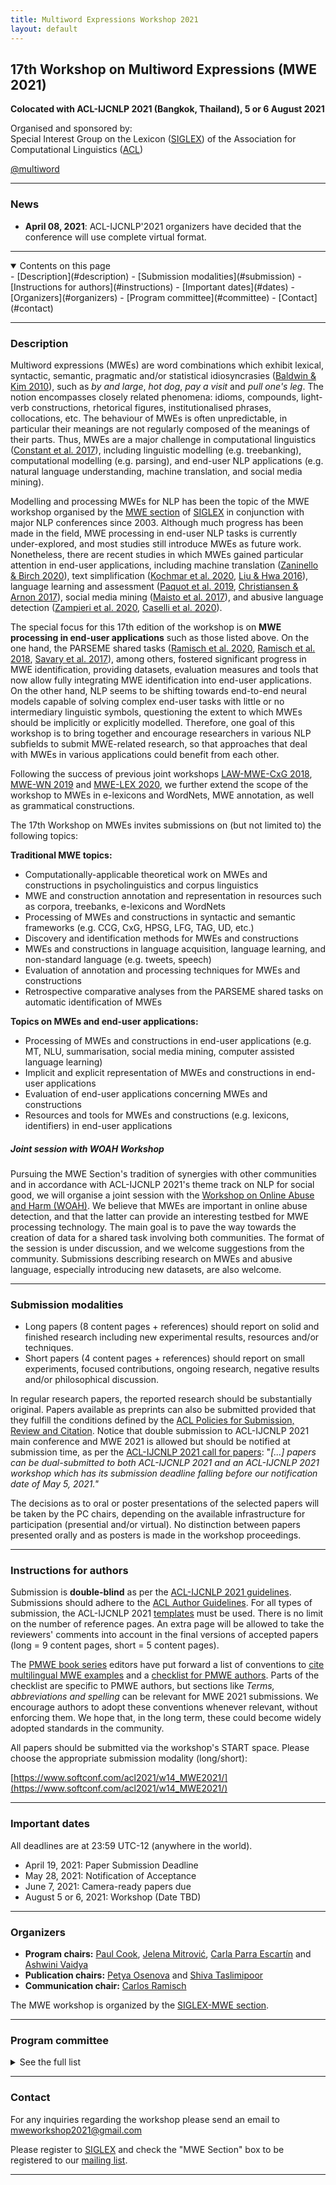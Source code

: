 ```yaml
---
title: Multiword Expressions Workshop 2021
layout: default
---
```


<!-- * TOC
{:toc} -->

## 17th Workshop on Multiword Expressions (MWE 2021)
**Colocated with ACL-IJCNLP 2021 (Bangkok, Thailand), 5 or 6 August 2021**

Organised and sponsored by:\
Special Interest Group on the Lexicon ([SIGLEX](http://www.siglex.org/)) of the Association for Computational Linguistics ([ACL](https://www.aclweb.org/portal/)) 

<a href="https://twitter.com/multiword?ref_src=twsrc%5Etfw" class="twitter-follow-button" data-size="large" data-show-screen-name="true" data-show-count="false">@multiword</a><script async src="https://platform.twitter.com/widgets.js" charset="utf-8"></script>

-----

### News

* <span class="alert alert-danger" role="alert">**April 08, 2021**: ACL-IJCNLP'2021 organizers have decided that the conference will use complete virtual format.</span>



-----

<details open markdown="block">
  <summary>
    Contents on this page
  </summary>
- [Description](#description)
- [Submission modalities](#submission)
- [Instructions for authors](#instructions)
- [Important dates](#dates)
- [Organizers](#organizers)
- [Program committee](#committee)
- [Contact](#contact)
</details>

-----

### <a name="description"> Description </a>

Multiword expressions (MWEs) are word combinations which exhibit lexical, syntactic, semantic, pragmatic and/or statistical idiosyncrasies ([Baldwin &amp; Kim 2010](https://people.eng.unimelb.edu.au/tbaldwin/pubs/handbook2009.pdf)), such as _by and large_, _hot dog_, _pay a visit_ and _pull one&#39;s leg_. The notion encompasses closely related phenomena: idioms, compounds, light-verb constructions, rhetorical figures, institutionalised phrases, collocations, etc. The behaviour of MWEs is often unpredictable, in particular their meanings are not regularly composed of the meanings of their parts. Thus, MWEs are a major challenge in computational linguistics ([Constant et al. 2017](https://www.aclweb.org/anthology/J17-4005/)), including linguistic modelling (e.g. treebanking), computational modelling (e.g. parsing), and end-user NLP applications (e.g. natural language understanding, machine translation, and social media mining).

Modelling and processing MWEs for NLP has been the topic of the MWE workshop organised by the [MWE section](http://multiword.sourceforge.net/) of [SIGLEX](http://www.siglex.org/) in conjunction with major NLP conferences since 2003. Although much progress has been made in the field, MWE processing in end-user NLP tasks is currently under-explored, and most studies still introduce MWEs as future work. Nonetheless, there are recent studies in which MWEs gained particular attention in end-user applications, including machine translation ([Zaninello &amp; Birch 2020](https://www.aclweb.org/anthology/2020.lrec-1.471/)), text simplification ([Kochmar et al. 2020](https://www.aclweb.org/anthology/2020.lrec-1.545/), [Liu &amp; Hwa 2016](https://www.aclweb.org/anthology/N16-1040/)), language learning and assessment ([Paquot et al. 2019](https://dial.uclouvain.be/pr/boreal/object/boreal:226339), [Christiansen &amp; Arnon 2017](https://doi.org/10.1111/tops.12274)), social media mining ([Maisto et al. 2017](https://doi.org/10.4000/books.aaccademia.2441)), and abusive language detection ([Zampieri et al. 2020](https://www.aclweb.org/anthology/2020.semeval-1.188/), [Caselli et al. 2020](https://www.aclweb.org/anthology/2020.lrec-1.760/)).

The special focus for this 17th edition of the workshop is on **MWE processing in end-user applications** such as those listed above. On the one hand, the PARSEME shared tasks ([Ramisch et al. 2020](https://www.aclweb.org/anthology/2020.mwe-1.14/), [Ramisch et al. 2018](https://www.aclweb.org/anthology/W18-4925/), [Savary et al. 2017](https://www.aclweb.org/anthology/W17-1704/)), among others, fostered significant progress in MWE identification, providing datasets, evaluation measures and tools that now allow fully integrating MWE identification into end-user applications. On the other hand, NLP seems to be shifting towards end-to-end neural models capable of solving complex end-user tasks with little or no intermediary linguistic symbols, questioning the extent to which MWEs should be implicitly or explicitly modelled. Therefore, one goal of this workshop is to bring together and encourage researchers in various NLP subfields to submit MWE-related research, so that approaches that deal with MWEs in various applications could benefit from each other.

Following the success of previous joint workshops [LAW-MWE-CxG 2018](http://multiword.sourceforge.net/lawmwecxg2018/), [MWE-WN 2019](http://multiword.sourceforge.net/mwewn2019/) and [MWE-LEX 2020](http://multiword.sourceforge.net/mwelex2020/), we further extend the scope of the workshop to MWEs in e-lexicons and WordNets, MWE annotation, as well as grammatical constructions.

The 17th Workshop on MWEs invites submissions on (but not limited to) the following topics:

**Traditional MWE topics:**

- Computationally-applicable theoretical work on MWEs and constructions in psycholinguistics and corpus linguistics
- MWE and construction annotation and representation in resources such as corpora, treebanks, e-lexicons and WordNets
- Processing of MWEs and constructions in syntactic and semantic frameworks (e.g. CCG, CxG, HPSG, LFG, TAG, UD, etc.)
- Discovery and identification methods for MWEs and constructions
- MWEs and constructions in language acquisition, language learning, and non-standard language (e.g. tweets, speech)
- Evaluation of annotation and processing techniques for MWEs and constructions
- Retrospective comparative analyses from the PARSEME shared tasks on automatic identification of MWEs

**Topics on MWEs and end-user applications:**

- Processing of MWEs and constructions in end-user applications (e.g. MT, NLU, summarisation, social media mining, computer assisted language learning)
- Implicit and explicit representation of MWEs and constructions in end-user applications
- Evaluation of end-user applications concerning MWEs and constructions
- Resources and tools for MWEs and constructions (e.g. lexicons, identifiers) in end-user applications


##### Joint session with WOAH Workshop

Pursuing the MWE Section's tradition of synergies with other communities and in accordance with ACL-IJCNLP 2021's theme track on NLP for social good, we will organise a joint session with the [Workshop on Online  Abuse and Harm (WOAH)](https://www.workshopononlineabuse.com/). We believe that MWEs are important in online abuse detection, and that the latter can provide an interesting testbed for MWE processing technology. The main goal is to pave the way towards the creation of data for a shared task involving both communities. The format of the session is under discussion, and we welcome suggestions from the community. Submissions describing research on MWEs and abusive language, especially introducing new datasets, are also welcome.


-----

### <a name="submission"> Submission modalities </a>

- Long papers (8 content pages + references) should report on solid and finished research including new experimental results, resources and/or techniques.
- Short papers (4 content pages + references) should report on small experiments, focused contributions, ongoing research, negative results and/or philosophical discussion.

In regular research papers, the reported research should be substantially original. Papers available as preprints can also be submitted provided that they fulfill the conditions defined by the [ACL Policies for Submission, Review and Citation](https://www.aclweb.org/portal/content/new-policies-submission-review-and-citation). Notice that double submission to ACL-IJCNLP 2021 main conference and MWE 2021 is allowed but should be notified at submission time, as per the [ACL-IJCNLP 2021 call for papers](https://2021.aclweb.org/calls/papers/#multiple-submission-policy): &quot;_[...] papers can be dual-submitted to both ACL-IJCNLP 2021 and an ACL-IJCNLP 2021 workshop which has its submission deadline falling before our notification date of May 5, 2021.&quot;_

The decisions as to oral or poster presentations of the selected papers will be taken by the PC chairs, depending on the available infrastructure for participation (presential and/or virtual). No distinction between papers presented orally and as posters is made in the workshop proceedings.

-----

### <a name="instructions"> Instructions for authors </a>

Submission is **double-blind** as per the [ACL-IJCNLP 2021 guidelines](https://2021.aclweb.org/calls/papers/#paper-submission-information). Submissions should adhere to the [ACL Author Guidelines](https://www.aclweb.org/adminwiki/index.php?title=ACL_Author_Guidelines). 
For all types of submission, the ACL-IJCNLP 2021 [templates](https://2021.aclweb.org/calls/papers/#paper-submission-and-templates) must be used. There is no limit on the number of reference pages. An extra page will be allowed to take the reviewers&#39; comments into account in the final versions of accepted papers (long = 9 content pages, short = 5 content pages).

The [PMWE book series](https://langsci-press.org/catalog/series/pmwe) editors have put forward a list of conventions to [cite multilingual MWE examples](https://gitlab.com/parseme/pmwe/-/blob/master/Conventions-for-MWE-examples/PMWE_series_conventions_for_multilingual_examples.pdf) and a [checklist for PMWE authors](https://gitlab.com/parseme/pmwe/-/wikis/Checklist%20for%20authors%20and%20volume%20editors). Parts of the checklist are specific to PMWE authors, but sections like _Terms, abbreviations and spelling_ can be relevant for MWE 2021 submissions. We encourage authors to adopt these conventions whenever relevant, without enforcing them. We hope that, in the long term, these could become widely adopted standards in the community.

All papers should be submitted via the workshop's START space. Please choose the appropriate submission modality (long/short):

[https://www.softconf.com/acl2021/w14_MWE2021/](https://www.softconf.com/acl2021/w14_MWE2021/)

-----

### <a name="dates"> Important dates </a>

All deadlines are at 23:59 UTC-12 (anywhere in the world).

- April 19, 2021: Paper Submission Deadline
- May 28, 2021: Notification of Acceptance
- June 7, 2021: Camera-ready papers due
- August 5 or 6, 2021: Workshop (Date TBD)


-----

### <a name="organizers"> Organizers </a>

- **Program chairs:** [Paul Cook](http://cs.unb.ca/~ccook1/), [Jelena Mitrović](http://jelena.mitrovic.rs/), [Carla Parra Escartín](https://sites.google.com/site/carlaparraescartin/) and [Ashwini Vaidya](https://web.iitd.ac.in/~avaidya/)
- **Publication chairs:** [Petya Osenova](http://bultreebank.org/en/our-team/petya-osenova/) and [Shiva Taslimipoor](https://shivaat.github.io/)
- **Communication chair:** [Carlos Ramisch](https://pageperso.lis-lab.fr/carlos.ramisch/)

The MWE workshop is organized by the [SIGLEX-MWE section](https://multiword.org).

-----

### <a name="committee"> Program committee </a>

<details markdown="block">
  <summary>
    See the full list
  </summary>

- Margarita Alonso-Ramos, Universidade da Coruña (Spain);
- Tim Baldwin, University of Melbourne (Australia); 
- Verginica Barbu Mititelu, Romanian Academy (Romania); 
- Archna Bhatia, Florida Institute for Human and Machine Cognition (USA); 
- Fabienne Cap, Uppsala University (Sweden); 
- Anastasia Christofidou, Academy of Athens (Greece); 
- Ken Church, IBM Research (USA); 
- Matthieu Constant, Université de Lorraine (France); 
- Monika Czerepowicka, University of Warmia and Mazury (Poland);
- Myriam de Lhonneux, University of Copenhagen (Denmark);
- Gaël Dias, University of Caen Basse-Normandie (France); 
- Meghdad Farahmand, University of Geneva (Switzerland); 
- Christiane Fellbaum, Princeton University (USA); 
- Joaquim Ferreira da Silva, New University of Lisbon (Portugal); 
- Karën Fort, Sorbonne Université (France); 
- Aggeliki Fotopoulou, ILSP/RC "Athena" (Greece); 
- Marcos Garcia, University of Santiago de Compostela (Spain); 
- Voula Giouli, Institute for Language and Speech Processing (Greece);
- Stefan Th. Gries, University of California (USA); 
- Bruno Guillaume, Université de Lorraine (France); 
- Chikara Hashimoto, Yahoo!Japan (Japan); 
- Uxoa Iñurrieta, University of the Basque Country (Spain); 
- Diptesh Kanojia, IIT Bombay (India); 
- Elma Kerz, RWTH Aachen (Germany); 
- Ekaterina Kochmar, University of Cambridge (UK); 
- Dimitrios Kokkinakis, University of Gothenburg (Sweden); 
- Ioannis Korkontzelos, Edge Hill University (UK); 
- Cvetana Krstev, University of Belgrade (Serbia); 
- Eric Laporte, University Paris-Est Marne-la-Vallee (France); 
- Timm Lichte, University of Duesseldorf (Germany); 
- Teresa Lynn, ADAPT Centre (Ireland);
- Stella Markantonatou, Institute for Language and Speech Processing (Greece); 
- Yuji Matsumoto, Nara Institute of Science and Technology (Japan); 
- Nurit Melnik, The Open University of Israel (Israel);
- Laura A. Michaelis, University of Colorado Boulder (USA);
- Johanna Monti, "L'Orientale" University of Naples (Italy); 
- Preslav Nakov, Qatar Computing Research Institute, HBKU (Qatar); 
- Malvina Nissim, University of Groningen (Netherlands); 
- Diarmuid Ó Séaghdha, University of Cambridge (UK); 
- Jan Odijk, University of Utrecht (Netherlands); 
- Haris Papageorgiou, Institute for Language and Speech Processing (Greece); 
- Marie-Sophie Pausé, independent researcher (France); 
- Pavel Pecina, Charles University (Czech Republic); 
- Ted Pedersen, University of Minnesota (USA); 
- Scott Piao, Lancaster University (UK); 
- Maciej Piasecki, Wroclaw University of Technology (Poland);
- Alain Polguère, Université de Lorraine (France); 
- Matīss Rikters, University of Tokyo (Japan);
- Fatiha Sadat, Université du Québec à Montréal (Canada); 
- Manfred Sailer, Goethe-Universität Frankfurt am Main (Germany);
- Magali Sanches Duran, University of São Paulo (Brazil); 
- Agata Savary, Université François Rabelais Tours (France); 
- Sabine Schulte im Walde, University of Stuttgart (Germany); 
- Matthew Shardlow, Manchester Metropolitan University (UK); 
- Vered Shwartz, Allen AI (USA);
- Gyri Smørdal Losnegaard, University of Bergen (Norway);
- Ranka Stanković, University of Belgrade (Serbia);
- Ivelina Stoyanova, Bulgarian Academy of Sciences (Bulgaria); 
- Stan Szpakowicz, University of Ottawa (Canada); 
- Carole Tiberius, Dutch Language Institute (Netherlands); 
- Beata Trawinski, Institut für Deutsche Sprache Mannheim (Germany); 
- Ruben Urizar, University of the Basque Country (Spain); 
- Aline Villavicencio, Federal University of Rio Grande do Sul (Brazil); 
- Veronika Vincze, Hungarian Academy of Sciences (Hungary);
- Martin Volk, University of Zürich (Switzerland); 
- Zeerak Waseem, University of Sheffield (UK);
- Eric Wehrli, University of Geneva (Switzerland);
- Seid Muhie Yimam, Universität Hamburg (Germany); 
</details>

-----

### <a name="contact"> Contact </a>

For any inquiries regarding the workshop please send an email to [mweworkshop2021@gmail.com](mweworkshop2021@gmail.com)

Please register to [SIGLEX](../organization/members) and check the "MWE Section" box to be registered to our [mailing list](../mailinglist).

-----
